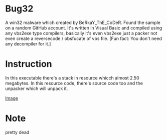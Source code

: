 # Bug32
A win32 malware which created by BeRkaY_ThE_CoDeR. Found the sample on a random GitHub account. It's written in Visual Basic and compiled using any vbs2exe type compilers, basically it's even vbs2exe just a packer not even create a reversecode / obsfucate of vbs file. [Fun fact: You don't need any decompiler for it.]

# Instruction
In this executable there's a stack in resource whicch almost 2.50 megabytes. In this resource code, there's source code too and the unpacker which will unpack it.

[Image](https://i.imgur.com/OuOLGle.png)

# Note
pretty dead
